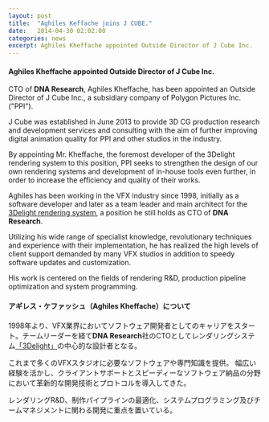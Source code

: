 ```yaml
---
layout: post
title:  "Aghiles Keffache joins J CUBE."
date:   2014-04-30 02:02:00
categories: news
excerpt: Aghiles Kheffache appointed Outside Director of J Cube Inc.
---
```


#### Aghiles Kheffache appointed Outside Director of J Cube Inc.

<p>CTO of <b>DNA Research</b>, Aghiles Kheffache, has been appointed an Outside Director of J Cube Inc., a subsidiary company of Polygon Pictures Inc. ("PPI").</p>

<p>J Cube was established in June 2013 to provide 3D CG production research and development services and consulting with the aim of further improving digital animation quality for PPI and other studios in the industry.</p>

<p>By appointing Mr. Kheffache, the foremost developer of the 3Delight rendering system to this position, PPI seeks to strengthen the design of our own rendering systems and development of in-house tools even further, in order to increase the efficiency and quality of their works.</p>

<p>Aghiles has been working in the VFX industry since 1998, initially as a software developer and later as a team leader and main architect for the <a href="http://www.3delight.com">3Delight rendering system</a>, a position he still holds as CTO of <b>DNA Research</b>.</p> 

<p>Utilizing his wide range of specialist knowledge, revolutionary techniques and experience with their implementation, he has realized the high levels of client support demanded by many VFX studios in addition to speedy software updates and customization.</p>

<p>His work is centered on the fields of rendering R&D, production pipeline optimization and system programming.</p>


#### アギレス・ケファッシュ（Aghiles Kheffache）について

<p>1998年より、VFX業界においてソフトウェア開発者としてのキャリアをスタート。チームリーダーを経て<b>DNA Research</b>社のCTOとしてレンダリングシステム<a href="http://www.3delight.com">「3Delight」</a>の中心的な設計者となる。</p>

<p>これまで多くのVFXスタジオに必要なソフトウェアや専門知識を提供。
幅広い経験を活かし、クライアントサポートとスピーディーなソフトウェア納品の分野において革新的な開発技術とプロトコルを導入してきた。</p>

<p>レンダリングR&D、制作パイプラインの最適化、システムプログラミング及びチームマネジメントに関わる開発に重点を置いている。</p>